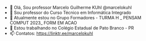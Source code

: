 - 👋 Olá, Sou professor Marcelo Guilherme KUhl @marcelokuhl
- 📔 Sou professor do Curso Técnico em Informática Integrado 
- 🌱 Atualmente estou no Grupo Formadores - TURMA H _ PENSAM COMPUT 2023_ FORM EM ACAO
- 💞️ Estou trabalhando no Colégio Estadual de Pato Branco - PR
- 📫 Contatos: https://linktr.ee/marcelokuhl

<!---
marcelokuhl/marcelokuhl is a ✨ special ✨ repository because its `README.md` (this file) appears on your GitHub profile.
You can click the Preview link to take a look at your changes.
--->
